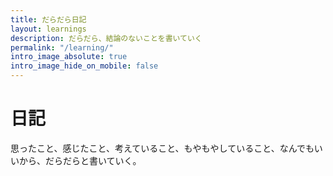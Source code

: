 ```yaml
---
title: だらだら日記  
layout: learnings
description: だらだら、結論のないことを書いていく 
permalink: "/learning/"
intro_image_absolute: true
intro_image_hide_on_mobile: false
---
```


# 日記

思ったこと、感じたこと、考えていること、もやもやしていること、なんでもいいから、だらだらと書いていく。
